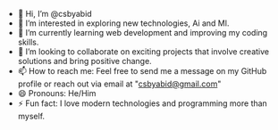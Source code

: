 - 👋 Hi, I’m @csbyabid
- 👀 I’m interested in exploring new technologies, Ai and Ml.
- 🌱 I’m currently learning web development and improving my coding skills.
- 💞️ I’m looking to collaborate on exciting projects that involve creative solutions and bring positive change.
- 📫 How to reach me: Feel free to send me a message on my GitHub profile or reach out via email at "csbyabid@gmail.com"
- 😄 Pronouns: He/Him
- ⚡ Fun fact: I love modern technologies and programming more than myself.
<!---
csbyabid/csbyabid is a ✨ special ✨ repository because its `README.md` (this file) appears on your GitHub profile.
You can click the Preview link to take a look at your changes.
--->
